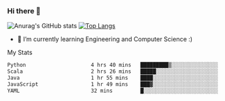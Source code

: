 ### Hi there 👋

![Anurag's GitHub stats](https://github-readme-stats.vercel.app/api?username=MatteoIorio11&show_icons=true&theme=dark) 
[![Top Langs](https://github-readme-stats.vercel.app/api/top-langs/?username=MatteoIorio11&theme=dark)](https://github.com/MatteoIorio11/github-readme-stats)

- 🌱 I’m currently learning Engineering and Computer Science :)

<!--
**MatteoIorio11/MatteoIorio11** is a ✨ _special_ ✨ repository because its `README.md` (this file) appears on your GitHub profile.

Here are some ideas to get you started:

- 🔭 I’m currently working on ...
- 🌱 I’m currently learning ...
- 👯 I’m looking to collaborate on ...
- 🤔 I’m looking for help with ...
- 💬 Ask me about ...
- 📫 How to reach me: ...
- 😄 Pronouns: ...
- ⚡ Fun fact: ...
-->
My Stats
<!--START_SECTION:waka-->

```txt
Python                     4 hrs 40 mins   █████████▒░░░░░░░░░░░░░░░   37.61 %
Scala                      2 hrs 26 mins   █████░░░░░░░░░░░░░░░░░░░░   19.68 %
Java                       1 hr 55 mins    ████░░░░░░░░░░░░░░░░░░░░░   15.53 %
JavaScript                 1 hr 49 mins    ███▓░░░░░░░░░░░░░░░░░░░░░   14.62 %
YAML                       32 mins         █░░░░░░░░░░░░░░░░░░░░░░░░   04.32 %
```

<!--END_SECTION:waka-->
